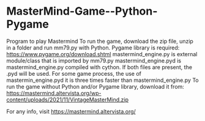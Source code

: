 # MasterMind-Game--Python-Pygame
Program to play Mastermind
To run the game, download the zip file, unzip in a folder and run mm79.py with Python.
Pygame library is required: https://www.pygame.org/download.shtml
mastermind_engine.py is external module/class that is imported by mm79.py
mastermind_engine.pyd is mastermind_engine.py compiled with cython. If both files are present, the .pyd will be used. 
For some game process, the use of mastermin_engine.pyd it is three times faster than mastermind_engine.py 
To run the game without Python and/or Pygame library, download it from:
https://mastermind.altervista.org/wp-content/uploads/2021/11/VintageMasterMind.zip

For any info, visit https://mastermind.altervista.org/
